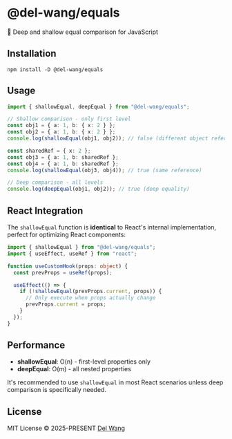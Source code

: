 # @del-wang/equals

🟰 Deep and shallow equal comparison for JavaScript

## Installation

```shell
npm install -D @del-wang/equals
```

## Usage

```ts
import { shallowEqual, deepEqual } from "@del-wang/equals";

// Shallow comparison - only first level
const obj1 = { a: 1, b: { x: 2 } };
const obj2 = { a: 1, b: { x: 2 } };
console.log(shallowEqual(obj1, obj2)); // false (different object references)

const sharedRef = { x: 2 };
const obj3 = { a: 1, b: sharedRef };
const obj4 = { a: 1, b: sharedRef };
console.log(shallowEqual(obj3, obj4)); // true (same reference)

// Deep comparison - all levels
console.log(deepEqual(obj1, obj2)); // true (deep equality)
```

## React Integration

The `shallowEqual` function is **identical** to React's internal implementation, perfect for optimizing React components:

```ts
import { shallowEqual } from "@del-wang/equals";
import { useEffect, useRef } from "react";

function useCustomHook(props: object) {
  const prevProps = useRef(props);

  useEffect(() => {
    if (!shallowEqual(prevProps.current, props)) {
      // Only execute when props actually change
      prevProps.current = props;
    }
  });
}
```

## Performance

- **shallowEqual**: O(n) - first-level properties only
- **deepEqual**: O(m) - all nested properties

It's recommended to use `shallowEqual` in most React scenarios unless deep comparison is specifically needed.

## License

MIT License © 2025-PRESENT [Del Wang](https://del.wang)
